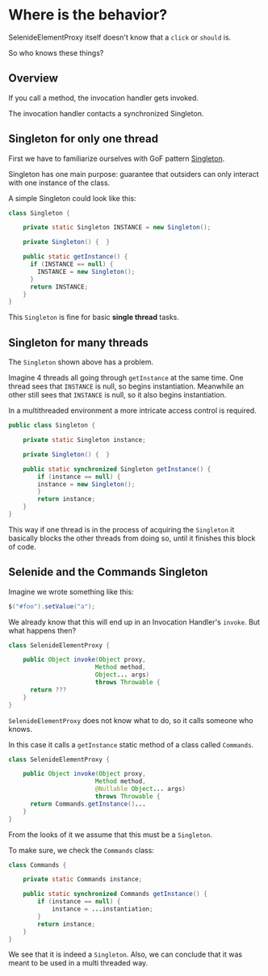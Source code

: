 # Where is the behavior?

SelenideElementProxy itself doesn't know that a `click` or `should` is.

So who knows these things?

## Overview

If you call a method, the invocation handler gets invoked.

The invocation handler contacts a synchronized Singleton.

## Singleton for only one thread

First we have to familiarize ourselves with GoF pattern [Singleton](https://refactoring.guru/design-patterns/singleton).

Singleton has one main purpose: guarantee that outsiders can only interact with one instance of the class.

A simple Singleton could look like this:

```java
class Singleton {

    private static Singleton INSTANCE = new Singleton();

    private Singleton() {  }

    public static getInstance() {
      if (INSTANCE == null) {
        INSTANCE = new Singleton();
      }
      return INSTANCE;
    }
}
```

This `Singleton` is fine for basic **single thread** tasks.

## Singleton for many threads

The `Singleton` shown above has a problem.

Imagine 4 threads all going through `getInstance` at the same time. One thread sees that `INSTANCE` is null, so begins instantiation. Meanwhile an other still sees that `INSTANCE` is null, so it also begins instantiation.

In a multithreaded environment a more intricate access control is required.



```java
public class Singleton {

    private static Singleton instance;

    private Singleton() {  }

    public static synchronized Singleton getInstance() {
        if (instance == null) {
        instance = new Singleton();
        }
        return instance;
    }
}
```

This way if one thread is in the process of acquiring the `Singleton` it basically blocks the other threads from doing so, until it finishes this block of code.

## Selenide and the Commands Singleton

Imagine we wrote something like this:

```java
$("#foo").setValue("a");
```

We already know that this will end up in an Invocation Handler's `invoke`. But what happens then?

```java
class SelenideElementProxy {

    public Object invoke(Object proxy,
                        Method method,
                        Object... args)
                        throws Throwable {
      return ???
    }
}
```

`SelenideElementProxy` does not know what to do, so it calls someone who knows.

In this case it calls a `getInstance` static method of a class called `Commands`.

```java
class SelenideElementProxy {

    public Object invoke(Object proxy,
                        Method method,
                        @Nullable Object... args)
                        throws Throwable {
      return Commands.getInstance()...
    }
}
```

From the looks of it we assume that this must be a `Singleton`.

To make sure, we check the `Commands` class:

```java
class Commands {

    private static Commands instance;

    public static synchronized Commands getInstance() {
        if (instance == null) {
            instance = ...instantiation;
        }
        return instance;
    }
}
```

We see that it is indeed a `Singleton`. Also, we can conclude that it was meant to be used in a multi threaded way.
